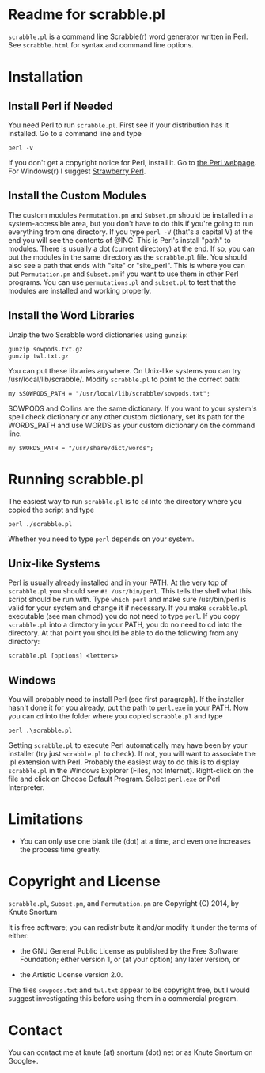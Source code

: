 Readme for scrabble.pl
======================

`scrabble.pl` is a command line Scrabble(r) word generator written in Perl.  See 
`scrabble.html` for syntax and command line options.

Installation
============

Install Perl if Needed
----------------------

You need Perl to run `scrabble.pl`.  First see if your distribution has it installed.  Go
to a command line and type

	perl -v

If you don't get a copyright notice for Perl, install it.  Go to 
[the Perl webpage](http://www.perl.org).  For Windows(r) I suggest 
[Strawberry Perl](http://www.strawberryperl.com).

Install the Custom Modules
--------------------------

The custom modules `Permutation.pm` and `Subset.pm` should be installed in a 
system-accessible area, but you don't have to do this if you're going to run 
everything from
one directory.  If you type `perl -V` (that's a capital V) at the end you will see
the contents of @INC.  This is Perl's install "path" to modules.  There is usually a
dot (current
directory) at the end.  If so, you can put the modules in the same directory as the
`scrabble.pl` file.  You should also see a path that ends with "site" or "site_perl".
This is where you can put `Permutation.pm` and `Subset.pm` if you want to use them
in other Perl programs.  You can use `permutations.pl` and `subset.pl` to test that the 
modules are installed and working properly.

Install the Word Libraries
--------------------------

Unzip the two Scrabble word dictionaries using `gunzip`:

	gunzip sowpods.txt.gz
	gunzip twl.txt.gz

You can put these libraries anywhere.  On Unix-like systems you can try 
/usr/local/lib/scrabble/.  Modify `scrabble.pl` to point to the correct path:

	my $SOWPODS_PATH = "/usr/local/lib/scrabble/sowpods.txt";

SOWPODS and Collins are the same dictionary.  If you want to your system's spell check
dictionary or any other custom dictionary, set its path for the WORDS_PATH and use
WORDS as your custom dictionary on the command line.

	my $WORDS_PATH = "/usr/share/dict/words";

Running scrabble.pl
===================

The easiest way to run `scrabble.pl` is to `cd` into the directory where you copied
the script and type

	perl ./scrabble.pl

Whether you need to type `perl` depends on your system.

Unix-like Systems
-----------------

Perl is usually already installed and in your PATH.  At the very top of `scrabble.pl`
you should see `#! /usr/bin/perl`.  This tells the shell what this script should be
run with.  Type `which perl` and make sure /usr/bin/perl is valid for your system and
change it if necessary.  If you make `scrabble.pl` executable (see man chmod) you do
not need to type `perl`.  If you copy `scrabble.pl` into a directory in your PATH, you
do no need to cd into the directory.  At that point you should be able to do the following
from any directory:

	scrabble.pl [options] <letters>

Windows
-------

You will probably need to install Perl (see first paragraph).  If the installer hasn't
done it for you already, put the path to `perl.exe` in your PATH.  Now you can `cd`
into the folder where you copied `scrabble.pl` and type

	perl .\scrabble.pl

Getting `scrabble.pl` to execute Perl automatically may have been by your installer
(try just `scrabble.pl` to check).  If not, you will want to associate the .pl
extension with Perl.  Probably the easiest way to do this is to display `scrabble.pl`
in the Windows Explorer (Files, not Internet).  Right-click on the file and click on
Choose Default Program.  Select `perl.exe` or Perl Interpreter.

Limitations
===========

* You can only use one blank tile (dot) at a time, and even one increases the process
time greatly.

Copyright and License
=====================

`scrabble.pl`, `Subset.pm`, and `Permutation.pm` are Copyright (C) 2014, by Knute Snortum

It is free software; you can redistribute it and/or modify it under the terms of either:

* the GNU General Public License as published by the Free
Software Foundation; either version 1, or (at your option) any
later version, or

* the Artistic License version 2.0.

The files `sowpods.txt` and `twl.txt` appear to be copyright free, but I would suggest
investigating this before using them in a commercial program.

Contact
=======

You can contact me at knute (at) snortum (dot) net or as Knute Snortum on Google+.
